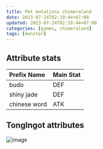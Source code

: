 ```yaml
---
title: Pet mutations chimeraland
date: 2023-07-24T02:19:44+07:00
updated: 2023-07-24T02:19:44+07:00
categories: [games, chimeraland]
tags: [monster]
---
```


## Attribute stats

| Prefix Name | Main Stat |
| :--- | :--- |
| budo | DEF |
| shiny jade | DEF |
| chinese word | ATK |

## TongIngot attributes
![image](https://github.com/dimaslanjaka/static-blog-generator-hexo/assets/12471057/f0b5636a-06ea-4309-98db-e2794a9a7fcc)
